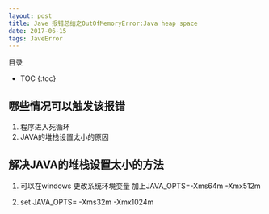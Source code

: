 ```yaml
---
layout: post
title: Jave 报错总结之OutOfMemoryError:Java heap space
date: 2017-06-15
tags: JaveError 
---
```


目录

* TOC 
{:toc}

## 哪些情况可以触发该报错

1. 程序进入死循环 
2. JAVA的堆栈设置太小的原因 

## 解决JAVA的堆栈设置太小的方法

1. 可以在windows 更改系统环境变量
加上JAVA_OPTS=-Xms64m -Xmx512m

2. set JAVA_OPTS= -Xms32m -Xmx1024m
